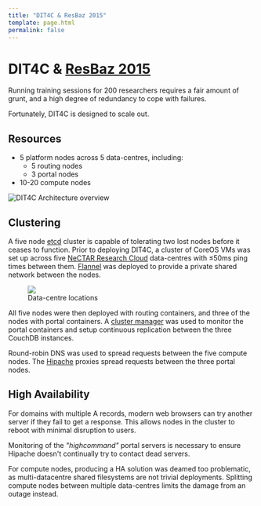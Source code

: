 ```yaml
---
title: "DIT4C & ResBaz 2015"
template: page.html
permalink: false
---
```


# DIT4C & [ResBaz 2015][resbaz]

Running training sessions for 200 researchers requires a fair amount of grunt, and a high degree of redundancy to cope with failures.

Fortunately, DIT4C is designed to scale out.

## Resources

 * 5 platform nodes across 5 data-centres, including:
   * 5 routing nodes
   * 3 portal nodes
 * 10-20 compute nodes

![DIT4C Architecture overview](https://github.com/dit4c/dit4c/raw/master/docs/architecture.png)

## Clustering

A five node [etcd][etcd] cluster is capable of tolerating two lost nodes before it ceases to function. Prior to deploying DIT4C, a cluster of CoreOS VMs was set up across five [NeCTAR Research Cloud][nectar-rc] data-centres with &le;50ms ping times between them. [Flannel][flannel] was deployed to provide a private shared network between the nodes.

<figure>
<img src="https://maps.googleapis.com/maps/api/staticmap?size=400x350&format=png32&zoom=5&center=-37.814107,144.96327999999994&markers=-37.814107,144.96327999999994&markers=-34.92862119999999,138.5999594&markers=-35.2819998,149.12868430000003&markers=-42.8819032,147.32381480000004&markers=-33.8674869,151.20699020000006" class="img-rounded"/>
<figcaption>Data-centre locations</figcaption>
</figure>

All five nodes were then deployed with routing containers, and three of the nodes with portal containers. A [cluster manager][cm] was used to monitor the portal containers and setup continuous replication between the three CouchDB instances.

Round-robin DNS was used to spread requests between the five compute nodes. The [Hipache][hipache] proxies spread requests between the three portal nodes.

## High Availability

For domains with multiple A records, modern web browsers can try another server if they fail to get a response. This allows nodes in the cluster to reboot with minimal disruption to users.

Monitoring of the _"highcommand"_ portal servers is necessary to ensure Hipache doesn't continually try to contact dead servers.

For compute nodes, producing a HA solution was deamed too problematic, as multi-datacentre shared filesystems are not trivial deployments. Splitting compute nodes between multiple data-centres limits the damage from an outage instead.


[cm]: https://github.com/dit4c/dit4c-cluster-manager
[coreos]: https://coreos.com/
[etcd]: https://github.com/coreos/etcd
[flannel]: https://github.com/coreos/flannel
[hipache]: https://github.com/hipache/hipache
[nectar-rc]: https://nectar.org.au/
[resbaz]: http://resbaz.tumblr.com/conference
